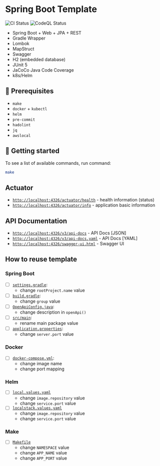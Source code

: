 # Spring Boot Template

![CI Status](https://github.com/lomasz/spring-boot-template/workflows/CI/badge.svg)
![CodeQL Status](https://github.com/lomasz/spring-boot-template/workflows/CodeQL/badge.svg)

* Spring Boot + Web + JPA + REST
* Gradle Wrapper
* Lombok
* MapStruct
* Swagger
* H2 (embedded database)
* JUnit 5
* JaCoCo Java Code Coverage
* k8s/Helm

## :memo: Prerequisites

* `make`
* `docker` + `kubectl`
* `helm`
* `pre-commit`
* `hadolint`
* `jq`
* `awslocal`

## :rocket: Getting started

To see a list of available commands, run command:

```bash
make
```

## Actuator

* [`http://localhost:4326/actuator/health`](http://localhost:4326/actuator/health) - health information (status)
* [`http://localhost:4326/actuator/info`](http://localhost:4326/actuator/info) - application basic information

## API Documentation

* [`http://localhost:4326/v3/api-docs`](http://localhost:4326/v3/api-docs) - API Docs [JSON]
* [`http://localhost:4326/v3/api-docs.yaml`](http://localhost:4326/v3/api-docs.yaml) - API Docs [YAML]
* [`http://localhost:4326/swagger-ui.html`](http://localhost:4326/swagger-ui.html) - Swagger UI

## How to reuse template

### Spring Boot

- [ ] [`settings.gradle`](settings.gradle):
  * change `rootProject.name` value
- [ ] [`build.gradle`](build.gradle):
  * change `group` value
- [ ] [`OpenApiConfig.java`](src/main/java/com/lomasz/spring/boot/template/config/OpenApiConfig.java):
  * change description in `openApi()`
- [ ] [`src/main`](src/main):
  * rename main package value
- [ ] [`application.properties`](src/main/resources/application.properties):
  * change `server.port` value

### Docker

- [ ] [`docker-compose.yml`](docker-compose.yml):
  * change image name
  * change port mapping

### Helm

- [ ] [`local.values.yaml`](local.values.yaml)
  * change `image.repository` value
  * change `service.port` value
- [ ] [`localstack.values.yaml`](localstack.values.yaml)
  * change `image.repository` value
  * change `service.port` value

### Make

- [ ] [`Makefile`](Makefile)
  * change `NAMESPACE` value
  * change `APP_NAME` value
  * change `APP_PORT` value
